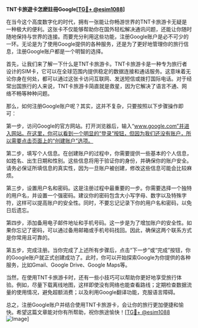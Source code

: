 **TNT卡旅遊卡怎麽註冊Google[[TG💪+ @esim1088](https://t.me/s/esim1088)]**

在当今这个高度数字化的时代，拥有一张能让你畅游世界的TNT卡旅游卡无疑是一种极大的便利。这张卡不仅能够帮助你在国外轻松解决通讯问题，还能让你随时随地保持与世界的连接。而要充分利用这些功能，注册Google账户是必不可少的一环。无论是为了使用Google提供的各种服务，还是为了更好地管理你的旅行信息，注册Google账户都是一个明智的选择。

首先，让我们来了解一下什么是TNT卡旅游卡。TNT卡旅游卡是一种专为旅行者设计的SIM卡，它可以在全球范围内提供稳定的数据连接和通话服务。这意味着无论你身在何处，都可以通过这张卡访问互联网、发送短信或拨打国际电话。对于经常出国旅行的人来说，TNT卡旅游卡简直就是救星，因为它解决了语言不通、网络不畅等种种问题。

那么，如何注册Google账户呢？其实，这并不复杂，只要按照以下步骤操作即可：

第一步，访问Google的官方网站。打开浏览器后，输入“www.google.com”并进入网站。在这里，你可以看到一个明显的“登录”按钮，但因为我们还没有账户，所以需要点击页面上的“创建账户”选项。

第二步，填写个人信息。在创建账户的过程中，你需要提供一些基本的个人信息，如姓名、出生日期和性别。这些信息将用于验证你的身份，并确保你的账户安全。请务必保证所填信息的真实性，因为一旦账户被创建，修改这些信息可能会比较麻烦。

第三步，设置用户名和密码。这是注册过程中最重要的一步。你需要选择一个独特的用户名，并设置一个强密码。建议你的密码包含大小写字母、数字以及特殊字符，这样可以提高账户的安全性。同时，不要忘记记录下你的用户名和密码，以免日后遗忘。

第四步，添加备用电子邮件地址和手机号码。这一步是为了增加账户的安全性。如果你忘记了密码，可以通过备用邮箱或手机号码找回。因此，确保这两个联系方式是你常用且可靠的。

第五步，完成注册。当你完成了上述所有步骤后，点击“下一步”或“完成”按钮，你的Google账户就正式创建成功了。此时，你可以开始探索Google为你提供的各种服务，比如Gmail、Google Drive、Google Maps等。

当然，在使用TNT卡旅游卡时，还有一些小技巧可以帮助你更好地享受旅行体验。例如，尽量下载离线地图，这样即使没有网络也能查看路线；定期检查数据流量的使用情况，避免超额消费；以及利用Google翻译功能，克服语言障碍。

总之，注册Google账户并结合使用TNT卡旅游卡，会让你的旅行更加便捷和愉快。希望这篇文章能对你有所帮助，祝你旅途愉快！[[TG💪+ @esim1088](https://t.me/s/esim1088) ![Image](https://i.postimg.cc/4NQfJmqS/Snipaste-2025-05-13-00-14-12.png)]